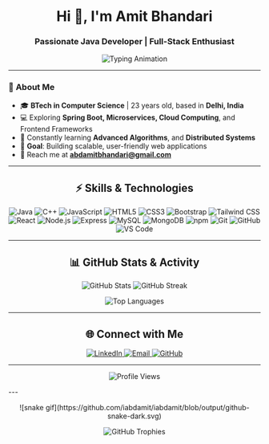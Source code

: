 <h1 align="center">Hi 👋, I'm Amit Bhandari</h1>
<h3 align="center">Passionate Java Developer | Full-Stack Enthusiast </h3>

<p align="center">
  <img src="https://readme-typing-svg.demolab.com?font=Fira+Code&weight=500&size=22&duration=3000&pause=800&color=87CEEB&background=000000&center=true&vCenter=true&width=550&lines=🎯+Code+is+Life!;💡+Transforming+Ideas+into+Reality!;🚀+Building+One+Project+at+a+Time!" alt="Typing Animation" />
</p>

---

### 🌟 **About Me**

- 🎓 **BTech in Computer Science** | 23 years old, based in **Delhi, India**
- 💻 Exploring **Spring Boot, Microservices, Cloud Computing**, and Frontend Frameworks
- 🌱 Constantly learning **Advanced Algorithms**, and **Distributed Systems**
- 🚀 **Goal**: Building scalable, user-friendly web applications
- 📧 Reach me at **abdamitbhandari@gmail.com**

---

<h2 align="center">⚡ Skills & Technologies</h2>

<p align="center">
  <!-- Programming Languages -->
  <img src="https://img.shields.io/badge/Java-%23ED8B00.svg?style=for-the-badge&logo=java&logoColor=white" alt="Java" />
  <img src="https://img.shields.io/badge/C++-%2300599C.svg?style=for-the-badge&logo=c%2B%2B&logoColor=white" alt="C++" />
  <img src="https://img.shields.io/badge/JavaScript-%23F7DF1E.svg?style=for-the-badge&logo=javascript&logoColor=black" alt="JavaScript" />

  <!-- Frontend Development -->
  <img src="https://img.shields.io/badge/HTML5-%23E34F26.svg?style=for-the-badge&logo=html5&logoColor=white" alt="HTML5" />
  <img src="https://img.shields.io/badge/CSS3-%231572B6.svg?style=for-the-badge&logo=css3&logoColor=white" alt="CSS3" />
  <img src="https://img.shields.io/badge/Bootstrap-%23563D7C.svg?style=for-the-badge&logo=bootstrap&logoColor=white" alt="Bootstrap" />
  <img src="https://img.shields.io/badge/Tailwind_CSS-%2338B2AC.svg?style=for-the-badge&logo=tailwind-css&logoColor=white" alt="Tailwind CSS" />
  <img src="https://img.shields.io/badge/React-%2361DAFB.svg?style=for-the-badge&logo=react&logoColor=black" alt="React" />

  <!-- Full Stack Development -->
  <img src="https://img.shields.io/badge/Node.js-%23339933.svg?style=for-the-badge&logo=node.js&logoColor=white" alt="Node.js" />
  <img src="https://img.shields.io/badge/Express-%23404d59.svg?style=for-the-badge&logo=express&logoColor=white" alt="Express" />
    <img src="https://img.shields.io/badge/MySQL-%2300f.svg?style=for-the-badge&logo=mysql&logoColor=white" alt="MySQL" />
  <img src="https://img.shields.io/badge/MongoDB-%2347A248.svg?style=for-the-badge&logo=mongodb&logoColor=white" alt="MongoDB" />
  <img src="https://img.shields.io/badge/npm-%23CB3837.svg?style=for-the-badge&logo=npm&logoColor=white" alt="npm" />

  <!-- Tools -->
  <img src="https://img.shields.io/badge/Git-%23F05033.svg?style=for-the-badge&logo=git&logoColor=white" alt="Git" />
  <img src="https://img.shields.io/badge/GitHub-%23181717.svg?style=for-the-badge&logo=github&logoColor=white" alt="GitHub" />
  <img src="https://img.shields.io/badge/VS%20Code-%23007ACC.svg?style=for-the-badge&logo=visual-studio-code&logoColor=white" alt="VS Code" />
</p>

---

<h2 align="center">📊 GitHub Stats & Activity</h2>

<p align="center">
  <img src="https://github-readme-stats.vercel.app/api?username=iabdamit&show_icons=true&theme=radical" alt="GitHub Stats" />
  <img src="https://github-readme-streak-stats.herokuapp.com/?user=iabdamit&theme=radical" alt="GitHub Streak" />

</p>

<p align="center">
  <img src="https://github-readme-stats.vercel.app/api/top-langs/?username=iabdamit&layout=compact&theme=radical" alt="Top Languages" />
</p>

---

<!--
<h2 align="center">🎯 Featured Projects</h2>

<p align="center">
  <a href="https://github.com/iabdamit/project1" target="_blank">
    <img src="https://github-readme-stats.vercel.app/api/pin/?username=iabdamit&repo=project1&theme=radical" alt="Project 1" />
  </a>
  <a href="https://github.com/iabdamit/project2" target="_blank">
    <img src="https://github-readme-stats.vercel.app/api/pin/?username=iabdamit&repo=project2&theme=radical" alt="Project 2" />
  </a>
</p>

--- -->

<h2 align="center">🌐 Connect with Me</h2>

<p align="center">
  <a href="https://linkedin.com/in/abd29/" target="_blank">
    <img src="https://img.shields.io/badge/LinkedIn-%230077B5.svg?style=for-the-badge&logo=linkedin&logoColor=white" alt="LinkedIn" />
  </a>
  <a href="mailto:abdamitbhandari@gmail.com" target="_blank">
    <img src="https://img.shields.io/badge/Email-%23D14836.svg?style=for-the-badge&logo=gmail&logoColor=white" alt="Email" />
  </a>
  <a href="https://github.com/iabdamit" target="_blank">
    <img src="https://img.shields.io/badge/GitHub-%23181717.svg?style=for-the-badge&logo=github&logoColor=white" alt="GitHub" />
  </a>
</p>

---

<p align="center">
  <img src="https://profile-counter.glitch.me/{YOUR_GITHUB_USERNAME}/count.svg" alt="Profile Views" />
</p>
---
<p align="center">
![snake gif](https://github.com/iabdamit/iabdamit/blob/output/github-snake-dark.svg)
</p>

<p align="center">
  <img src="https://github-profile-trophy.vercel.app/?username=amitbhandari&theme=radical&margin-w=15&margin-h=15&no-frame=true&no-bg=true" alt="GitHub Trophies" />
</p>
